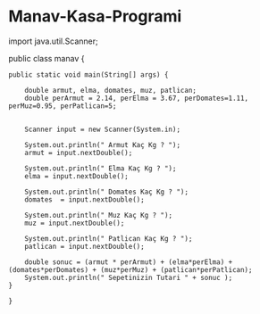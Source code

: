 # Manav-Kasa-Programi

import java.util.Scanner;

public class manav {

    public static void main(String[] args) {

        double armut, elma, domates, muz, patlican;
        double perArmut = 2.14, perElma = 3.67, perDomates=1.11, perMuz=0.95, perPatlican=5;


        Scanner input = new Scanner(System.in);

        System.out.println(" Armut Kaç Kg ? ");
        armut = input.nextDouble();

        System.out.println(" Elma Kaç Kg ? ");
        elma = input.nextDouble();

        System.out.println(" Domates Kaç Kg ? ");
        domates  = input.nextDouble();

        System.out.println(" Muz Kaç Kg ? ");
        muz = input.nextDouble();

        System.out.println(" Patlican Kaç Kg ? ");
        patlican = input.nextDouble();

        double sonuc = (armut * perArmut) + (elma*perElma) + (domates*perDomates) + (muz*perMuz) + (patlican*perPatlican);
        System.out.println(" Sepetinizin Tutari " + sonuc );
    }

    }

